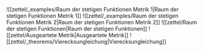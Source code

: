 ![[zettel/_examples/Raum der stetigen Funktionen Metrik 1|Raum der stetigen Funktionen Metrik 1]]
![[zettel/_examples/Raum der stetigen Funktionen Metrik 2|Raum der stetigen Funktionen Metrik 2]]
![[zettel/Raum der stetigen Funktionen|Raum der stetigen Funktionen]]
![[zettel/Ausgeartete Metrik|Ausgeartete Metrik]]
![[zettel/_theorems/Vierecksungleichung|Vierecksungleichung]]